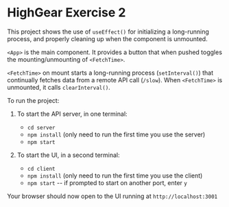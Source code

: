 # HighGear Exercise 2

This project shows the use of `useEffect()` for initializing a long-running process, and properly cleaning up when the component is unmounted.

`<App>` is the main component.  It provides a button that when pushed toggles the mounting/unmounting of `<FetchTime>`.

`<FetchTime>` on mount starts a long-running process (`setInterval()`) that continually fetches data from a remote API call (`/slow`).  When `<FetchTime>` is unmounted, it calls `clearInterval()`.

To run the project:

1. To start the API server, in one terminal:

   * `cd server`
   * `npm install` (only need to run the first time you use the server)
   * `npm start`

2. To start the UI, in a second terminal:

   * `cd client`
   * `npm install` (only need to run the first time you use the client)
   * `npm start` -- if prompted to start on another port, enter `y`

Your browser should now open to the UI running at `http://localhost:3001`